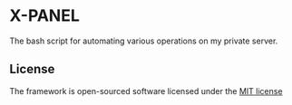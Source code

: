 # X-PANEL
The bash script for automating various operations on my private server.

## License
The framework is open-sourced software licensed under the [MIT license](https://github.com/lukasbecvar/x-panel/blob/main/LICENSE)
